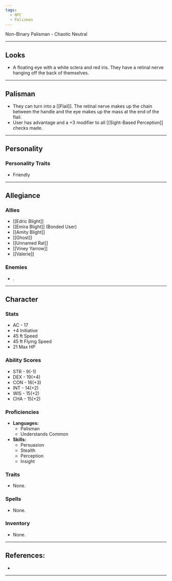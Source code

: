 ```yaml
---
tags:
  - NPC
  - Palisman
---
```

Non-Binary Palisman - Chaotic Neutral
****
## Looks
- A floating eye with a white sclera and red iris. They have a retinal nerve hanging off the back of themselves.
****
## Palisman
- They can turn into a [[Flail]]. The retinal nerve makes up the chain between the handle and the eye makes up the mass at the end of the flail.
- User has advantage and a +3 modifier to all [[Sight-Based Perception]] checks made.
****
## Personality
### Personality Traits
- Friendly
****
## Allegiance
### Allies
- [[Edric Blight]] 
- [[Emira Blight]] (Bonded User)
- [[Amity Blight]]
- [[Ghost]]
- [[Unnamed Rat]]
- [[Viney Yarrow]]
- [[Valerie]]
### Enemies
- .
****
## Character
### Stats
- AC - 17
- +4 Initiative
- 45 ft Speed
- 45 ft Flying Speed
- 21 Max HP
### Ability Scores
- STR - 9(-1)
- DEX - 19(+4)
- CON - 16(+3)
- INT - 14(+2)
- WIS - 15(+2)
- CHA - 15(+2)
### Proficiencies
- **Languages:**
	- Palisman
	- Understands Common
- **Skills:**
	- Persuasion
	- Stealth
	- Perception
	- Insight
### Traits
- None.
### Spells
- None.
### Inventory
- None.
****
## References:
- 
****